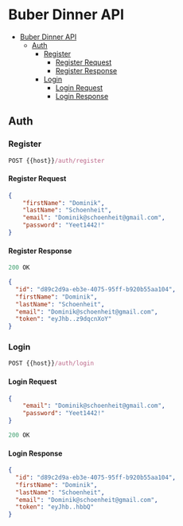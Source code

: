 # Buber Dinner API

- [Buber Dinner API](#buber-dinner-api)
  - [Auth](#auth)
    - [Register](#register)
      - [Register Request](#register-request)
      - [Register Response](#register-response)
    - [Login](#login)
      - [Login Request](#login-request)
      - [Login Response](#login-response)

## Auth

### Register

```js
POST {{host}}/auth/register
```

#### Register Request

```json
{
    "firstName": "Dominik",
    "lastName": "Schoenheit",
    "email": "Dominik@schoenheit@gmail.com",
    "password": "Yeet1442!"
}
```

#### Register Response

```js
200 OK
```

```json
{
  "id": "d89c2d9a-eb3e-4075-95ff-b920b55aa104",
  "firstName": "Dominik",
  "lastName": "Schoenheit",
  "email": "Dominik@schoenheit@gmail.com",
  "token": "eyJhb..z9dqcnXoY"
}
```

### Login

```js
POST {{host}}/auth/login
```

#### Login Request

```json
{
    "email": "Dominik@schoenheit@gmail.com",
    "password": "Yeet1442!"
}
```

```js
200 OK
```

#### Login Response

```json
{
  "id": "d89c2d9a-eb3e-4075-95ff-b920b55aa104",
  "firstName": "Dominik",
  "lastName": "Schoenheit",
  "email": "Dominik@schoenheit@gmail.com",
  "token": "eyJhb..hbbQ"
}
```